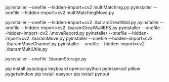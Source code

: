 pyinstaller --onefile --hidden-import=cv2 multiMatching.py
pyinstaller --onefile --hidden-import=cv2 multiMatchingMove.py


pyinstaller --onefile --hidden-import=cv2 .\baramGreatWall.py
pyinstaller --onefile --hidden-import=cv2 .\baramGreatWallBFS.py
pyinstaller --onefile --hidden-import=cv2 .\moveRecord.py
pyinstaller --onefile --hidden-import=cv2 .\baramMove.py
pyinstaller --onefile --hidden-import=cv2 .\baramMoveChannel.py
pyinstaller --onefile --hidden-import=cv2 .\baramMultiUtile.py



pyinstaller --onefile .\baramStorage.py

pip install pyautogui keyboard opencv-python pytesseract pillow pygetwindow
pip install easyocr
pip install pynput
